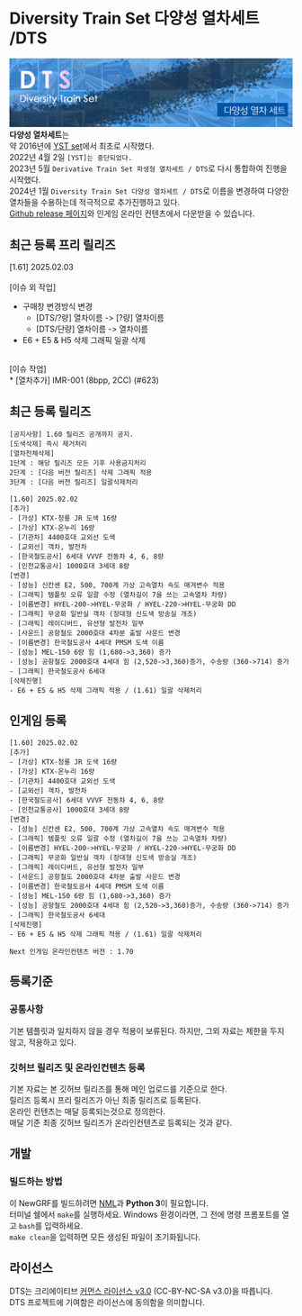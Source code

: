 # Diversity Train Set 다양성 열차세트 /DTS
![DTS_board](https://github.com/DTS-NewGRF/DTS/blob/minengallery/docs/DTS_board.png)
**다양성 열차세트**는 <br>
약 2016년에 [YST set](https://github.com/evepoi/YST)에서 최초로 시작했다.<br>
2022년 4월 2일 `[YST]는 중단되었다.`<br>
2023년 5월 `Derivative Train Set 파생형 열차세트 / DTS`로 다시 통합하여 진행을 시작했다.<br>
2024년 1월 `Diversity Train Set 다양성 열차세트 / DTS`로 이름을 변경하여 다양한 열차들을 수용하는데 적극적으로 추가진행하고 있다.<br>
[Github release 페이지](https://github.com/DTS-NewGRF/DTS/releases)와 인게임 온라인 컨텐츠에서 다운받을 수 있습니다.<br>

## 최근 등록 프리 릴리즈
[1.61] 2025.02.03 <br>
<br>
[이슈 외 작업] <br>
* 구매창 변경방식 변경
  * [DTS/?량] 열차이름 -> [?량] 열차이름
  * [DTS/단량] 열차이름 -> 열차이름
* E6 + E5 & H5 삭제 그래픽 일괄 삭제 <br>
<br>
[이슈 작업] <br>
* [열차추가] IMR-001 (8bpp, 2CC) (#623)

## 최근 등록 릴리즈
```
[공지사항] 1.60 릴리즈 공개까지 공지.
[도색삭제] 즉시 제거처리
[열차전체삭제]
1단계 : 해당 릴리즈 모든 기후 사용금지처리
2단계 : [다음 버전 릴리즈] 삭제 그래픽 적용
3단계 : [다음 버전 릴리즈] 일괄삭제처리
```

```
[1.60] 2025.02.02
[추가]
- [가상] KTX-청룡 JR 도색 16량
- [가상] KTX-온누리 16량
- [기관차] 4400호대 교외선 도색
- [교외선] 객차, 발전차
- [한국철도공사] 6세대 VVVF 전동차 4, 6, 8량
- [인천교통공사] 1000호대 3세대 8량
[변경]
- [성능] 신칸센 E2, 500, 700계 가상 고속열차 속도 매겨변수 적용
- [그래픽] 템플릿 오류 일괄 수정 (열차길이 7을 쓰는 고속열차 차량)
- [이름변경] HYEL-200->HYEL-무궁화 / HYEL-220->HYEL-무궁화 DD
- [그래픽] 무궁화 일반실 객차 (장대형 신도색 방송실 개조)
- [그래픽] 레이디버드, 유선형 발전차 일부
- [사운드] 공항철도 2000호대 4차분 출발 사운드 변경
- [이름변경] 한국철도공사 4세대 PMSM 도색 이름
- [성능] MEL-150 6량 힘 (1,680->3,360) 증가
- [성능] 공항철도 2000호대 4세대 힘 (2,520->3,360)증가, 수송량 (360->714) 증가
- [그래픽] 한국철도공사 6세대
[삭제진행]
- E6 + E5 & H5 삭제 그래픽 적용 / (1.61) 일괄 삭제처리
```

## 인게임 등록
```
[1.60] 2025.02.02
[추가]
- [가상] KTX-청룡 JR 도색 16량
- [가상] KTX-온누리 16량
- [기관차] 4400호대 교외선 도색
- [교외선] 객차, 발전차
- [한국철도공사] 6세대 VVVF 전동차 4, 6, 8량
- [인천교통공사] 1000호대 3세대 8량
[변경]
- [성능] 신칸센 E2, 500, 700계 가상 고속열차 속도 매겨변수 적용
- [그래픽] 템플릿 오류 일괄 수정 (열차길이 7을 쓰는 고속열차 차량)
- [이름변경] HYEL-200->HYEL-무궁화 / HYEL-220->HYEL-무궁화 DD
- [그래픽] 무궁화 일반실 객차 (장대형 신도색 방송실 개조)
- [그래픽] 레이디버드, 유선형 발전차 일부
- [사운드] 공항철도 2000호대 4차분 출발 사운드 변경
- [이름변경] 한국철도공사 4세대 PMSM 도색 이름
- [성능] MEL-150 6량 힘 (1,680->3,360) 증가
- [성능] 공항철도 2000호대 4세대 힘 (2,520->3,360)증가, 수송량 (360->714) 증가
- [그래픽] 한국철도공사 6세대
[삭제진행]
- E6 + E5 & H5 삭제 그래픽 적용 / (1.61) 일괄 삭제처리
```
`Next 인게임 온라인컨텐츠 버전 : 1.70`

## 등록기준
### 공통사항
기본 템플릿과 일치하지 않을 경우 적용이 보류된다. 하지만, 그외 자료는 제한을 두지 않고, 적용하고 있다.

### 깃허브 릴리즈 및 온라인컨텐츠 등록
기본 자료는 본 깃허브 릴리즈를 통해 메인 업로드를 기준으로 한다. <br>
릴리즈 등록시 프리 릴리즈가 아닌 최종 릴리즈로 등록된다. <br>
온라인 컨텐츠는 매달 등록되는것으로 정의한다. <br>
매달 기준 최종 깃허브 릴리즈가 온라인컨텐츠로 등록되는 것과 같다. <br>

## 개발
### 빌드하는 방법
이 NewGRF를 빌드하려면 [NML](https://github.com/OpenTTD/nml)과 **Python 3**이 필요합니다. <br> 
터미널 쉘에서 ``make``를 실행하세요. Windows 환경이라면, 그 전에 명령 프롬포트를 열고 ``bash``를 입력하세요.  <br>
``make clean``을 입력하면 모든 생성된 파일이 초기화됩니다.

## 라이선스
DTS는 크리에이티브 [커먼스 라이선스 v3.0](https://creativecommons.org/licenses/by-nc-sa/3.0/) (CC-BY-NC-SA v3.0)을 따릅니다.<br>
DTS 프로젝트에 기여함은 라이선스에 동의함을 의미합니다.